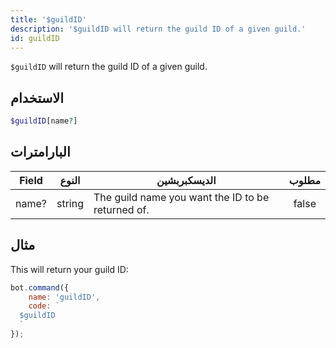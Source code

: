```yaml
---
title: '$guildID'
description: '$guildID will return the guild ID of a given guild.'
id: guildID
---
```


`$guildID` will return the guild ID of a given guild.

## الاستخدام

```php
$guildID[name?]
```

## البارامترات

| Field | النوع  | الديسكبربشين                                      | مطلوب |
| ----- | ------ | ------------------------------------------------- |:-----:|
| name? | string | The guild name you want the ID to be returned of. | false |

## مثال

This will return your guild ID:

```javascript
bot.command({
    name: 'guildID',
    code: `
  $guildID
  `
});
```

